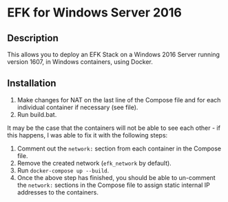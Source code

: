 # EFK for Windows Server 2016
## Description
This allows you to deploy an EFK Stack on a Windows 2016 Server running version 1607, in Windows containers, using Docker.

## Installation
1. Make changes for NAT on the last line of the Compose file and for each individual container if necessary (see file).
1. Run build.bat.

It may be the case that the containers will not be able to see each other - if this happens, I was able to fix it with the following steps:
1. Comment out the `network:` section from each container in the Compose file.
1. Remove the created network (`efk_network` by default).
1. Run `docker-compose up --build`.
1. Once the above step has finished, you should be able to un-comment the `network:` sections in the Compose file to assign static internal IP addresses to the containers.
